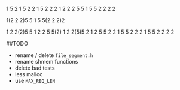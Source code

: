 1 5 2
1 5 2 2
1 5 2 2 2
1 2 2 2 5 5
1 5 5 2 2 2 2

1(2 2 2)5 5
1 5 5(2 2 2)2

1 2 2(2)5 5
1 2 2   5 5(2)
1 2 2(5)5   2
1 2 5 5   2 2
1 5 5   2 2 2
1 5 5 2 2 2 2

##TODO

- rename / delete `file_segment.h`
- rename shmem functions
- delete bad tests
- less malloc
- use `MAX_REQ_LEN`


